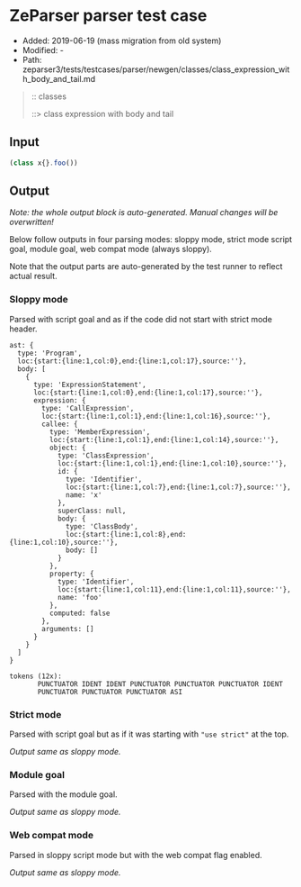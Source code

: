 # ZeParser parser test case

- Added: 2019-06-19 (mass migration from old system)
- Modified: -
- Path: zeparser3/tests/testcases/parser/newgen/classes/class_expression_with_body_and_tail.md

> :: classes
>
> ::> class expression with body and tail

## Input

`````js
(class x{}.foo())
`````

## Output

_Note: the whole output block is auto-generated. Manual changes will be overwritten!_

Below follow outputs in four parsing modes: sloppy mode, strict mode script goal, module goal, web compat mode (always sloppy).

Note that the output parts are auto-generated by the test runner to reflect actual result.

### Sloppy mode

Parsed with script goal and as if the code did not start with strict mode header.

`````
ast: {
  type: 'Program',
  loc:{start:{line:1,col:0},end:{line:1,col:17},source:''},
  body: [
    {
      type: 'ExpressionStatement',
      loc:{start:{line:1,col:0},end:{line:1,col:17},source:''},
      expression: {
        type: 'CallExpression',
        loc:{start:{line:1,col:1},end:{line:1,col:16},source:''},
        callee: {
          type: 'MemberExpression',
          loc:{start:{line:1,col:1},end:{line:1,col:14},source:''},
          object: {
            type: 'ClassExpression',
            loc:{start:{line:1,col:1},end:{line:1,col:10},source:''},
            id: {
              type: 'Identifier',
              loc:{start:{line:1,col:7},end:{line:1,col:7},source:''},
              name: 'x'
            },
            superClass: null,
            body: {
              type: 'ClassBody',
              loc:{start:{line:1,col:8},end:{line:1,col:10},source:''},
              body: []
            }
          },
          property: {
            type: 'Identifier',
            loc:{start:{line:1,col:11},end:{line:1,col:11},source:''},
            name: 'foo'
          },
          computed: false
        },
        arguments: []
      }
    }
  ]
}

tokens (12x):
       PUNCTUATOR IDENT IDENT PUNCTUATOR PUNCTUATOR PUNCTUATOR IDENT
       PUNCTUATOR PUNCTUATOR PUNCTUATOR ASI
`````

### Strict mode

Parsed with script goal but as if it was starting with `"use strict"` at the top.

_Output same as sloppy mode._

### Module goal

Parsed with the module goal.

_Output same as sloppy mode._

### Web compat mode

Parsed in sloppy script mode but with the web compat flag enabled.

_Output same as sloppy mode._
